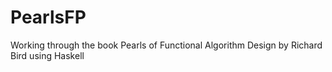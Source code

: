 # PearlsFP
Working through the book Pearls of Functional Algorithm Design by Richard Bird using Haskell
